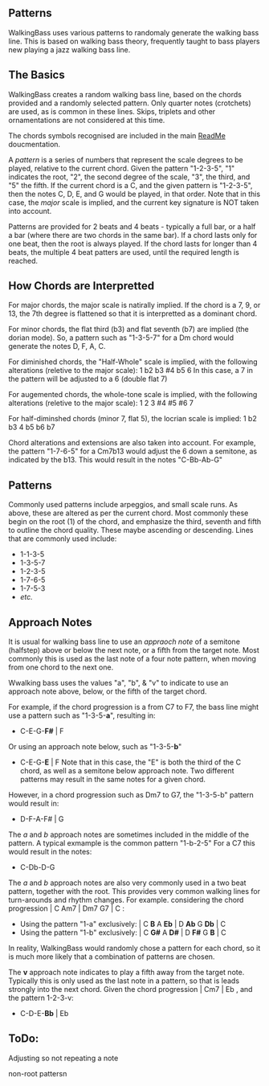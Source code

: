## Patterns

WalkingBass uses various patterns to randomaly generate the walking bass line. This is based on walking bass theory, frequently taught to bass players new playing a jazz walking bass line. 

The Basics
----------
WalkingBass creates a random walking bass line, based on the chords provided and a randomly selected pattern. Only quarter notes (crotchets) are used, as is common in these lines. Skips, triplets and other ornamentations are not considered at this time. 

The chords symbols recognised are included in the main [ReadMe](https://github.com/philxan/WalkingBass/blob/main/ReadMe.md) doucmentation. 

A _pattern_ is a series of numbers that represent the scale degrees to be played, relative to the current chord. Given the pattern "1-2-3-5", "1" indicates the root, "2", the second degree of the scale, "3", the third, and "5" the fifth. If the current chord is a C, and the given pattern is "1-2-3-5", then the notes C, D, E, and G would be played, in that order.  Note that in this case, the _major_ scale is implied, and the current key signature is NOT taken into account. 

Patterns are provided for 2 beats and 4 beats - typically a full bar, or a half a bar (where there are two chords in the same bar). If a chord lasts only for one beat, then the root is always played. If the chord lasts for longer than 4 beats, the multiple 4 beat patters are used, until the required length is reached. 

How Chords are Interpretted
---------------------------
For major chords, the major scale is natirally implied. If the chord is a 7, 9, or 13, the 7th degree is flattened so that it is interpretted as a dominant chord. 

For minor chords, the flat third (b3) and flat seventh (b7) are implied (the dorian mode). So, a pattern such as "1-3-5-7" for a Dm chord would generate the notes D, F, A, C.

For diminished chords, the "Half-Whole" scale is implied, with the following alterations (reletive to the major scale): 1 b2 b3 #4 b5 6
In this case, a 7 in the pattern will be adjusted to a 6 (double flat 7)

For augemented chords, the whole-tone scale is implied, with the following alterations (reletive to the major scale): 1 2 3 #4 #5 #6 7

For half-diminshed chords (minor 7, flat 5), the locrian scale is implied: 1 b2 b3 4 b5 b6 b7

Chord alterations and extensions are also taken into account. For example, the pattern "1-7-6-5" for a Cm7b13 would adjust the 6 down a semitone, as indicated by the b13.  This would result in the notes "C-Bb-Ab-G"

Patterns
--------
Commonly used patterns include arpeggios, and small scale runs. As above, these are altered as per the current chord. Most commonly these begin on the root (1) of the chord, and emphasize the third, seventh and fifth to outline the chord quality. These maybe ascending or descending. Lines that are commonly used include:
* 1-1-3-5
* 1-3-5-7
* 1-2-3-5
* 1-7-6-5
* 1-7-5-3
* _etc._

Approach Notes
--------
It is usual for walking bass line to use an _appraoch note_ of a semitone (halfstep) above or below the next note, or a fifth from the target note. Most commonly this is used as the last note of a four note pattern, when moving from one chord to the next one.  

Wwalking bass uses the values "a", "b", & "v" to indicate to use an approach note above, below, or the fifth of the target chord. 

For example, if the chord progression is a from C7 to F7, the bass line might use a pattern such as "1-3-5-**a**", resulting in:
* C-E-G-**F#** | F 

Or using an approach note below, such as "1-3-5-**b**"
* C-E-G-**E** | F 
Note that in this case, the "E" is both the third of the C chord, as well as a semitone below approach note. Two different patterns may result in the same notes for a given chord. 

However, in a chord progression such as Dm7 to G7, the "1-3-5-b" pattern would result in:
* D-F-A-F# | G 

The _a_ and _b_ approach notes are sometimes included in the middle of the pattern. A typical exmample is the common pattern "1-b-2-5" For a C7 this would result in the notes: 
* C-Db-D-G

The _a_ and _b_ approach notes are also very commonly used in a two beat pattern, together with the root. This provides very common walking lines for turn-arounds and rhythm changes. For example. considering the chord progression | C  Am7 | Dm7  G7 | C  :
* Using the pattern "1-a" exclusively: | C **B**  A **Eb** | D **Ab** G **Db** | C
* Using the pattern "1-b" exclusively: | C **G#** A **D#** | D **F#** G **B**  | C

In reality, WalkingBass would randomly chose a pattern for each chord, so it is much more likely that a combination of patterns are chosen. 

The **v** approach note indicates to play a fifth away from the target note. Typically this is only used as the last note in a pattern, so that is leads strongly into the next chord. Given the chord progression | Cm7 | Eb , and the pattern 1-2-3-v:
* C-D-E-**Bb** | Eb


ToDo:
----
Adjusting so not repeating a note

non-root pattersn



